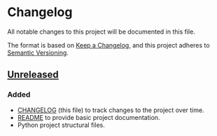 # Changelog
All notable changes to this project will be documented in this file.

The format is based on [Keep a Changelog](https://keepachangelog.com/en/1.0.0/),
and this project adheres to [Semantic Versioning](https://semver.org/spec/v2.0.0.html).

## [Unreleased]
### Added
- [CHANGELOG](CHANGELOG.md) (this file) to track changes to the project over time.
- [README](README.md) to provide basic project documentation.
- Python project structural files.

[Unreleased]: https://github.com/BrimazOfOreskos/x-python/compare/main...develop
